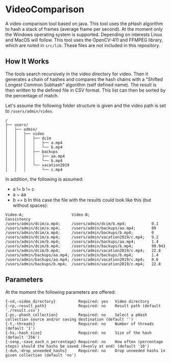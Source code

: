 # VideoComparison
A video comparison tool based on java. This tool uses the pHash algorithm to hash a stack of frames (average frame per second). At the moment only the Windows operating system is supported. Depending on interests Linux and MacOS will follow.
This tool uses the OpenCV-411 and FFMPEG library, which are noted in `src/lib`. These files are not included in this repository.
## How It Works
The tools search recursively in the video directory for video. Then it generates a chain of hashes and compares the hash chains with a "Shifted Longest Common Subhash" algorithm (self defined name).
The result is then written to the defined file in CSV format. This list can then be sorted by the percentage of match.<br>

Let's assume the following folder structure is given and the video path is set to `/users/admin/video`.
```
/
├── users/
│   ├── admin/
│   │   ├── video
│   │   │   ├── dcim
│   │   │   │   ├── a.mp4
│   │   │   │   └── b.mp4
│   │   │   ├── backups
│   │   │   │   ├── aa.mp4
│   │   │   │   └── b.mp4
│   │   │   └── vacation2019
│   │   │       └── c.mp4
```
In addition, the following is assumed:<br>
- a != b != c
- a ~ aa
- b == b
In this case the file with the results could look like this (but without spaces):<br>
```
Video-A;                     Video-B;                           Consistency
/users/admin/dcim/a.mp4;     /users/admin/dcim/b.mp4;           0.1
/users/admin/dcim/a.mp4;     /users/admin/backups/aa.mp4;       89
/users/admin/dcim/a.mp4;     /users/admin/backups/b.mp4;        0
/users/admin/dcim/a.mp4;     /users/admin/vacation2019/c.mp4;   9.2
/users/admin/dcim/b.mp4;     /users/admin/backups/aa.mp4;       1.4
/users/admin/dcim/b.mp4;     /users/admin/backups/b.mp4;        99.943
/users/admin/dcim/b.mp4;     /users/admin/vacation2019/c.mp4;   22.8
/users/admin/backups/aa.mp4; /users/admin/backups/b.mp4;        1.4
/users/admin/backups/aa.mp4; /users/admin/vacation2019/c.mp4;   8.6
/users/admin/backups/b.mp4;  /users/admin/vacation2019/c.mp4;   22.8
```
## Parameters
At the moment the following parameters are offered:
```
{-vd,-video_directory}          Required: yes   Video directory
{-rp,-result_path}              Required: no    Result path (default './result.csv')
{-pc,-phash_collection}         Required: no    Select a pHash collection source and/or saving destination (default '')
{-t,-threads}                   Required: no    Number of threads (default '1')
{-hs,-hash_size}                Required: no    Size of the hash (default '256')
{-senp,-save_each_n_percentage} Required: no    How often (percentage steps) should the hashs be saved (0=only at end) (default '10')
{-duh,-drop_unneeded_hashs}     Required: no    Drop unneeded hashs in given collection (default 'no')
```
